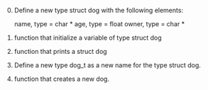 0.	Define a new type struct dog with the following elements:

    name, type = char *
    age, type = float
    owner, type = char *

1.  function that initialize a variable of type struct dog

2.  function that prints a struct dog

3.  Define a new type dog_t as a new name for the type struct dog.

4.  function that creates a new dog.